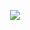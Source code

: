 <p align="center">
  <tr>
    <td align="center" style="padding=0;width=50%;">
      <a href="https://github.com/darktrovx">
      <img src="https://github-readme-stats.vercel.app/api/?username=darktrovx&theme=dark&show_icons=true"/>
    </td>
  </tr>
</p>

